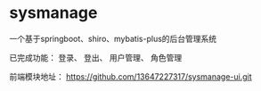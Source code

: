 # sysmanage
一个基于springboot、shiro、mybatis-plus的后台管理系统

已完成功能：
登录、
登出、
用户管理、
角色管理

前端模块地址：
https://github.com/13647227317/sysmanage-ui.git
